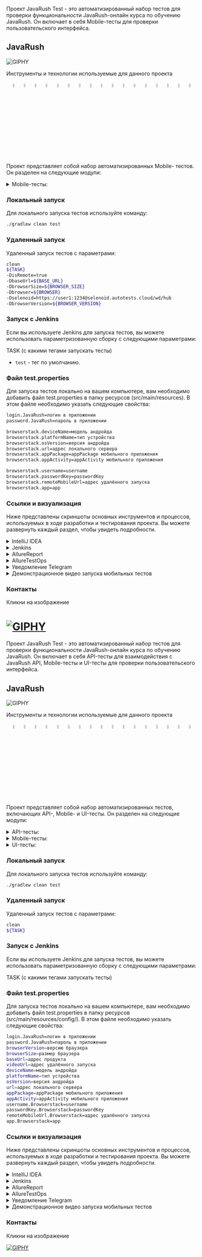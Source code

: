 Проект JavaRush Test - это автоматизированный набор тестов для проверки функциональности JavaRush-онлайн курса по обучению JavaRush.
Он включает в себя Mobile-тесты для проверки пользовательского интерфейса.

## JavaRush
<img alt="GIPHY" src=".github/sc/javarush.png">


Инструменты и технологии используемые для данного проекта
<p align="center">  
<a href="https://www.jetbrains.com/idea/"><code><img width="5%" title="IntelliJ IDEA" src=".github/logo/Intelij_IDEA.svg"></code></a>
<a href="https://www.java.com/"><code><img width="5%" title="Java" src=".github/logo/Java.svg"></code></a>
<a href="https://selenide.org/"></a><code><img width="5%" title="Selenide" src=".github/logo/Selenide.svg"></code></a>
<a href="https://aerokube.com/selenoid/"><code><img width="5%" title="Selenoid" src=".github/logo/Selenoid.svg"></code></a>
<a href="https://gradle.org/"><code><img width="5%" title="Gradle" src=".github/logo/Gradle.svg"></code></a>
<a href="https://junit.org/junit5/"><code><img width="5%" title="JUnit5" src=".github/logo/JUnit5.svg"></code></a>
<a href="https://docs.qameta.io/allure/"><code><img width="5%" title="Allure Report" src=".github/logo/Allure_Report.svg"></code></a>
<a href="https://qameta.io/"><code><img width="5%" title="Allure TestOps" src=".github/logo/AllureTestOps.svg"></code></a>
<a href="https://github.com/"><code><img width="5%" title="Github" src=".github/logo/GitHub.svg"></code></a>
<a href="https://git-scm.com/"><code><img width="5%" title="Github" src=".github/logo/Git.svg"></code></a>
<a href="https://www.jenkins.io/"><code><img width="5%" title="Jenkins" src=".github/logo/Jenkins.svg"></code></a>
<a href="https://www.atlassian.com/ru/software/jira"><code><img width="5%" title="Jira" src=".github/logo/Jira.svg"></code></a>
<a href="https://telegram.org/"><code><img width="5%" title="Telegram" src=".github/logo/Telegram.svg"></code></a>
<a href="https://rest-assured.io/"><code><img width="5%" title="REST-Assured" src=".github/logo/rest-assured-logo.svg"></code></a>
<a href="https://www.browserstack.com/"><code><img width="5%" title="Browserstack" src=".github/logo/Browserstack.svg"></code></a>
<a href="https://appium.io/"><code><img width="5%" title="Appium" src=".github/logo/Appium.svg"></code></a>
<a href="https://developer.android.com/studio"><code><img width="5%" title="Android_Studio" src="https://upload.wikimedia.org/wikipedia/commons/9/95/Android_Studio_Icon_3.6.svg"></code></a>
</p>
 

Проект представляет собой набор автоматизированных Mobile- тестов. Он разделен на следующие модули:

<details>
  <summary>Mobile-тесты:</summary>

1. **AuthorizationInTheApplicationTest** - Авторизация в приложении.
   - `authorizationInTheApplication`: авторизация по логину и паролю.
2. **CommentsSectionTest** - Блок Комментариев.
   - `addCommentUnderAnArticle`: добавление комментария под статьёй.
   - `checkCommentBlocks`: проверка блоков комментариев.
3. **CreatingACourseMobileTest** - Создание персонального курса.
   - `creatProgrammingCourseWithoutTakingQuestions`: создание курса БЕЗ прохождения опроса.
   - `creatProgrammingCourseByPassingTheQuestions`: создание курса ПРИ прохождении опроса.
4. **LikesUnderTheArticleTest** - Функциональность Лайков.
   - `addLikeUnderTheArticle`: Добавление лайка.
5. **SectionsInTheApplicationMobileTest** - Разделы в приложении.
   - `openSectionsInTheApplication`: проверка разделов приложения.
</details>

### Локальный запуск

Для локального запуска тестов используйте команду:

```bash
./gradlew clean test
```

### Удаленный запуск

Удаленный запуск тестов с параметрами:

```bash
clean
${TASK}
-DisRemote=true
-DbaseUrl=${BASE_URL}
-DbrowserSize=${BROWSER_SIZE}
-Dbrowser=${BROWSER}
-Dselenoid=https://user1:1234@selenoid.autotests.cloud/wd/hub
-DbrowserVersion=${BROWSER_VERSION}
```

### Запуск с Jenkins
Если вы используете Jenkins для запуска тестов, вы можете использовать параметризованную сборку с следующими
параметрами:

TASK (с какими тегами запускать тесты)
- `test` - тег по умолчанию.

### Файл test.properties

Для запуска тестов локально на вашем компьютере, вам необходимо добавить файл test.properties в папку ресурсов (src/main/resources). В этом файле необходимо указать следующие свойства:

```bash 
login.JavaRush=логин в приложении
password.JavaRush=пароль в приложении

browserstack.deviceName=модель андройда
browserstack.platformName=тип устройства
browserstack.osVersion=версия андройда
browserstack.url=адрес локального сервера
browserstack.appPackage=appPackage мобильного приложения
browserstack.appActivity=appActivity мобильного приложения

browserstack.username=username
browserstack.passwordKey=passwordKey
browserstack.remoteMobileUrl=адрес удалённого запуска
browserstack.app=app
```

### Ссылки и визуализация

Ниже представлены скриншоты основных инструментов и процессов, используемых в ходе разработки и тестирования проекта. Вы
можете развернуть каждый раздел, чтобы увидеть подробности.

<details>
  <summary>IntelliJ IDEA</summary>

![Image1](.github/sc/idea.png)
</details>

<details>
  <summary>Jenkins</summary>

[Перейти к сборке в Jenkins](https://jenkins.autotests.cloud/job/JR/job/JavaRush_Mobile/)

![Image2](.github/sc/jenkins1.png)
![Image3](.github/sc/jenkins2.png)
</details>

<details>
  <summary>AllureReport</summary>

[Перейти к отчету в AllureReport](https://jenkins.autotests.cloud/job/JR/job/JavaRush_Mobile/109/allure/#)

![Image4](.github/sc/allureReport1.png)
![Image5](.github/sc/allureReport2.png)
</details>

<details>
  <summary>AllureTestOps</summary>

[Перейти к отчету AllureTestOps](https://allure.autotests.cloud/launch/38627/tree?treeId=7152)

![Image6](.github/sc/allureTestOps1.png)
![Image7](.github/sc/allureTestOps2.png)
![Image7](.github/sc/allureTestOps3.png)
</details>

<details>
  <summary>Уведомление Telegram</summary>

![Image9](.github/sc/telegram.png)
</details>

<details>
  <summary>Демонстрационное видео запуска мобильных тестов</summary>

[Скачать демонстрационное видео](.github/video/MobileTest.mp4)

[//]: # (https://github.com/KatasonovaMasa/JavaRush_Ui_Mobile_Api/assets/44576709/2c50350f-dd8a-43bf-b7b5-8ab9992afac6)
<p align="center">
<img title="Browserstack Video" src=".github/video/MobileTest.gif" width="450" height="500"  alt="video">   
</p>

</details>




### Контакты

   Кликни на изображение

[<img alt="GIPHY" align="center" src=".github/logo/telegram1.png">](https://t.me/QA_marykat)
=======
Проект JavaRush Test - это автоматизированный набор тестов для проверки функциональности JavaRush-онлайн курса по обучению JavaRush.
Он включает в себя API-тесты для взаимодействия с JavaRush API, Mobile-тесты и UI-тесты для проверки пользовательского интерфейса.

## JavaRush
<img alt="GIPHY" src=".github/sc/javarush.png">


Инструменты и технологии используемые для данного проекта
<p align="center">  
<a href="https://www.jetbrains.com/idea/"><code><img width="5%" title="IntelliJ IDEA" src=".github/logo/Intelij_IDEA.svg"></code></a>
<a href="https://www.java.com/"><code><img width="5%" title="Java" src=".github/logo/Java.svg"></code></a>
<a href="https://selenide.org/"></a><code><img width="5%" title="Selenide" src=".github/logo/Selenide.svg"></code></a>
<a href="https://aerokube.com/selenoid/"><code><img width="5%" title="Selenoid" src=".github/logo/Selenoid.svg"></code></a>
<a href="https://gradle.org/"><code><img width="5%" title="Gradle" src=".github/logo/Gradle.svg"></code></a>
<a href="https://junit.org/junit5/"><code><img width="5%" title="JUnit5" src=".github/logo/JUnit5.svg"></code></a>
<a href="https://docs.qameta.io/allure/"><code><img width="5%" title="Allure Report" src=".github/logo/Allure_Report.svg"></code></a>
<a href="https://qameta.io/"><code><img width="5%" title="Allure TestOps" src=".github/logo/AllureTestOps.svg"></code></a>
<a href="https://github.com/"><code><img width="5%" title="Github" src=".github/logo/GitHub.svg"></code></a>
<a href="https://git-scm.com/"><code><img width="5%" title="Github" src=".github/logo/Git.svg"></code></a>
<a href="https://www.jenkins.io/"><code><img width="5%" title="Jenkins" src=".github/logo/Jenkins.svg"></code></a>
<a href="https://www.atlassian.com/ru/software/jira"><code><img width="5%" title="Jira" src=".github/logo/Jira.svg"></code></a>
<a href="https://telegram.org/"><code><img width="5%" title="Telegram" src=".github/logo/Telegram.svg"></code></a>
<a href="https://rest-assured.io/"><code><img width="5%" title="REST-Assured" src=".github/logo/rest-assured-logo.svg"></code></a>
<a href="https://www.browserstack.com/"><code><img width="5%" title="Browserstack" src=".github/logo/Browserstack.svg"></code></a>
<a href="https://appium.io/"><code><img width="5%" title="Appium" src=".github/logo/Appium.svg"></code></a>
<a href="https://developer.android.com/studio"><code><img width="5%" title="Android_Studio" src="https://upload.wikimedia.org/wikipedia/commons/9/95/Android_Studio_Icon_3.6.svg"></code></a>
</p>
 

Проект представляет собой набор автоматизированных тестов, включающих API-, Mobile- и UI-тесты. Он разделен на следующие модули:

<details>
  <summary>API-тесты:</summary>

1. **AccessToPostWithoutRegistrationApiTest** - Раздел 'Статьи'.
    - `checkAccessToPostWithoutRegistrationTest`: параметризованный тест на проверку доступа к информации о статье без регистрации.
2. **DiscussionsInfoTest** -Раздел 'Отзывы'.
    - `checkDiscussionsInfo`: получение информации об отзыве.
    - `checkDiscussionsLikes`: получение количества лайков под отзывом.
    - `checkDiscussionsComments`: получение комментария под отзывом.
    - `checkTheJsonSchemeByTheNumberOfLikesUnderAReview`: проверка json схемы по количеству лайков под отзывом. 
3. **GamesInfoTest** - Раздел 'Игры'.
    - `checkInfoGameMinesweeper`: информация по игре 'Сапер'.
    - `checkInfoGameSnake`: информация по игре 'Змейка'.
    - `checkInfoGameMoonLander`: информация по игре 'Moon Lander'.
    - `checkGettingInfoAboutGamesOnJavaRush`: получение информации по играм на JavaRush.
    - `checkTheUserActivitiesJsonSchema`: проверка json схемы игр на javaRush.
4. **GeneralInfoTest** - Раздел 'О нас'.
    - `checkGeneralInfo`: получение информации о разделе 'О нас' .
    - `checkGeneralInfoJsonSchema`: проверка json схемы в разделе 'О нас'.
5. **InfoInternshipTest** - Раздел 'Стажировка'.
    - `checkUsersInfoInternship`: получение информации по пользователю о стажировке.
    - `checkInfoForClientOrInterview`: получение информации по пользователю о собеседовании.
    - `checkTheUserActivitiesJsonSchema`: проверка json схемы информации по пользователям о собеседованиях.
6. **NewsActivitiesTest** - Раздел 'Активности'.
   - `checkReceiptOfUserActivities`: проверка получения активностей пользователя.
   - `checkRetrievingUserActivitiesThroughALoopThatIteratesThroughObjectsInAnArray`: проверка получения активностей пользователей через цикл, который перебирает объекты в массиве.
   - `checkReceivingUserActivitiesViaStream`: проверка получения активностей пользователей через stream.
   - `checkTheUserActivitiesJsonSchema`: проверка json схемы 'Активностей пользователей'.
7. **UsersInfoTest** - Раздел 'Пользователи'.
   - `checkUsersOne`: получение информации по пользователю.
   - `checkUsersTwo`: получение информации по пользователю.
   - `checkUsersTwo`: получение информации по пользователю.
   - `checkUsersFour`: получение информации из списка всех пользователей.
   - `checkAllUsersJsonSchema`: проверка json схемы всех пользователей.
</details>

<details>
  <summary>Mobile-тесты:</summary>

1. **AuthorizationInTheApplicationTest** - Авторизация в приложении.
   - `authorizationInTheApplication`: авторизация по логину и паролю.
2. **CommentsSectionTest** - Блок Комментариев.
   - `addCommentUnderAnArticle`: добавление комментария под статьёй.
   - `checkCommentBlocks`: проверка блоков комментариев.
3. **CreatingACourseMobileTest** - Создание персонального курса.
   - `creatProgrammingCourseWithoutTakingQuestions`: создание курса БЕЗ прохождения опроса.
   - `creatProgrammingCourseByPassingTheQuestions`: создание курса ПРИ прохождении опроса.
4. **LikesUnderTheArticleTest** - Функциональность Лайков.
   - `addLikeUnderTheArticle`: Добавление лайка.
5. **SectionsInTheApplicationMobileTest** - Разделы в приложении.
   - `openSectionsInTheApplication`: проверка разделов приложения.
</details>

<details>
  <summary>UI-тесты:</summary>

1. **AvatarUploadPageTest** - Загрузка аватара.
   - `uploadingAnAvatarToYourProfilePhoto`: Загрузка аватара в фото профиля.
2. **CreatingACourseTest** - Создание персонального курса.
    - `createdProgrammingCourseWithoutTakingQuestions`: получение курса программирования БЕЗ прохождения вопросов.
    - `createdProgrammingCourseByPassingTheQuestions`: получение курса программирования ПРИ прохождения вопросов.
3. **FunctionalityOfTheStartTrainingTest** - Кнопка 'Начать обучение' в 2-х варинтах.
    - `functionalityOfTheStartTrainingButtonsInTheMenuAtTheEndOfThePage`: кнопка 'Начать обучение' в меню/в конце страницы.
4.  **IntegrationSocialNetworkTest**  - Интеграция c соцсетями.
    - `integrationTelegram`: интеграция с Телеграмм.
    - `integrationYouTube`: интеграция с YouTube.
5.  **SearchOnSectionsTest** - Поиск в разделах в приложения.
    - `searchOnAllSections`: поиск 'Тестирования' на всех разделах.
    - `searchInTheGeneralSection`: поиск 'Тестирования' в общей вкладке.
6.  **SectionsInTheApplicationTest** - Разделы в приложении.
   - `openingSectionsInTheApplication`: проверка открытия разделов.
</details>

### Локальный запуск

Для локального запуска тестов используйте команду:

```bash
./gradlew clean test
```

### Удаленный запуск

Удаленный запуск тестов с параметрами:

```bash
clean
${TASK}
```

### Запуск с Jenkins
Если вы используете Jenkins для запуска тестов, вы можете использовать параметризованную сборку с следующими
параметрами:

TASK (с какими тегами запускать тесты)

### Файл test.properties

Для запуска тестов локально на вашем компьютере, вам необходимо добавить файл test.properties в папку ресурсов (src/main/resources/config/). В этом файле необходимо указать следующие свойства:

```bash 
login.JavaRush=логин в приложении
password.JavaRush=пароль в приложении
browserVersion=версию браузера
browserSize=размер браузера
baseUrl=адрес продукта
videoUrl=адрес удалённого запуска
deviceName=модель андройда
platformName=тип устройства
osVersion=версия андройда
url=адрес локального сервера
appPackage=appPackage мобильного приложения
appActivity=appActivity мобильного приложения
username.Browserstack=username
passwordKey.Browserstack=passwordKey
remoteMobileUrl.Browserstack=адрес удалённого запуска
app.Browserstack=app
```

### Ссылки и визуализация

Ниже представлены скриншоты основных инструментов и процессов, используемых в ходе разработки и тестирования проекта. Вы
можете развернуть каждый раздел, чтобы увидеть подробности.

<details>
  <summary>IntelliJ IDEA</summary>

![Image1](.github/sc/idea.png)
</details>

<details>
  <summary>Jenkins</summary>

[Перейти к сборке в Jenkins](https://jenkins.autotests.cloud/job/JavaRushUiApiMobile/)

![Image2](.github/sc/jenkins1.png)
![Image3](.github/sc/jenkins2.png)
</details>

<details>
  <summary>AllureReport</summary>

[Перейти к отчету в AllureReport](https://jenkins.autotests.cloud/job/JavaRushUiApiMobile/121/allure/#)

![Image4](.github/sc/allureReport1.png)
![Image5](.github/sc/allureReport2.png)
</details>

<details>
  <summary>AllureTestOps</summary>

[Перейти к отчету AllureTestOps](https://allure.autotests.cloud/launch/30359/tree/484618?treeId=7152)

![Image6](.github/sc/allureTestOps1.png)
![Image7](.github/sc/allureTestOps2.png)
![Image7](.github/sc/allureTestOps3.png)
</details>

<details>
  <summary>Уведомление Telegram</summary>

![Image9](.github/sc/telegram.png)
</details>

<details>
  <summary>Демонстрационное видео запуска мобильных тестов</summary>

[Скачать демонстрационное видео](.github/video/MobileTest.mp4)

[//]: # (https://github.com/KatasonovaMasa/JavaRush_Mobile/assets/44576709/23ea5d13-4094-475f-a88c-9575fcc0924e)
<p align="center">
<img title="Browserstack Video" src=".github/video/MobileTest.gif" width="450" height="500"  alt="video">   
</p>

</details>




### Контакты

   Кликни на изображение

[<img alt="GIPHY" align="center" src=".github/logo/telegram1.png">](https://t.me/QA_marykat)